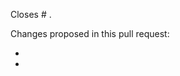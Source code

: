 <!---
This is a suggested pull request template.
It's designed to capture information we've found to be useful in reviewing pull requests.

If there is other information that would be helpful to include, please don't hesitate to add it!
-->

<!-- Please indicate after the # which issue you're closing with this PR.
This is helpful for the maintainers AND will magically close the issue when this
pull request is merged!
If the PR closes multiple issues, includes "closes" before each one is listed.
https://help.github.com/articles/closing-issues-using-keywords -->
Closes # .

<!-- Please give a brief overview of what has changed in the PR.
If you're not sure what to write, consider it a note to the maintainers to indicate
what they should be looking for when they review the pull request. -->
Changes proposed in this pull request:

-
-
